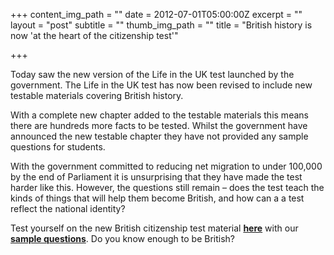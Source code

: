 +++
content_img_path = ""
date = 2012-07-01T05:00:00Z
excerpt = ""
layout = "post"
subtitle = ""
thumb_img_path = ""
title = "British history is now 'at the heart of the citizenship test'"

+++


Today saw the new version of the Life in the UK test launched by the government. The Life in the UK test has now been revised to include new testable materials covering British history.

With a complete new chapter added to the testable materials this means there are hundreds more facts to be tested. Whilst the government have announced the new testable chapter they have not provided any sample questions for students.

With the government committed to reducing net migration to under 100,000 by the end of Parliament it is unsurprising that they have made the test harder like this. However, the questions still remain – does the test teach the kinds of things that will help them become British, and how can a a test reflect the national identity?

Test yourself on the new British citizenship test material [**here**](http://lifeintheuk.net/quiz/life3) with our [**sample questions**](http://lifeintheuk.net/quiz/life3). Do you know enough to be British?